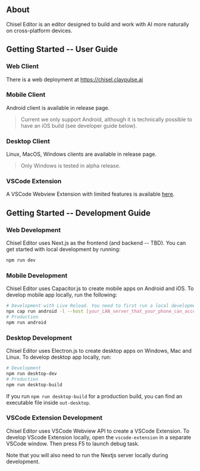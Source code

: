 ## About
Chisel Editor is an editor designed to build and work with AI more naturally on cross-platform devices. 

## Getting Started -- User Guide
### Web Client
There is a web deployment at https://chisel.claypulse.ai
### Mobile Client
Android client is available in release page.
>Current we only support Android, although it is technically possible to have an iOS build (see developer guide below).
### Desktop Client
Linux, MacOS, Windows clients are available in release page.
>Only Windows is tested in alpha release.
### VSCode Extension
A VSCode Webview Extension with limited features is available [here](https://marketplace.visualstudio.com/items?itemName=shellishack.chisel-editor).


## Getting Started -- Development Guide
### Web Development
Chisel Editor uses Next.js as the frontend (and backend -- TBD). 
You can get started with local development by running: 
```bash
npm run dev
```

### Mobile Development
Chisel Editor uses Capacitor.js to create mobile apps on Android and iOS. To develop mobile app locally, run the following:
```bash
# Development with Live Reload. You need to first run a local development server as specified above.
npx cap run android -l --host [your_LAN_server_that_your_phone_can_access]
# Production
npm run android
```

### Desktop Development
Chisel Editor uses Electron.js to create desktop apps on Windows, Mac and Linux. To develop desktop app locally,
run:
```bash
# Development
npm run desktop-dev
# Production
npm run desktop-build
```

If you run `npm run desktop-build` for a production build, you can find an executable file inside `out-desktop`.

### VSCode Extension Development
Chisel Editor uses VSCode Webview API to create a VSCode Extension. To develop VScode Extension locally, open the `vscode-extension` in a separate VSCode window. Then press F5 to launch debug task.

Note that you will also need to run the Nextjs server locally during development.
